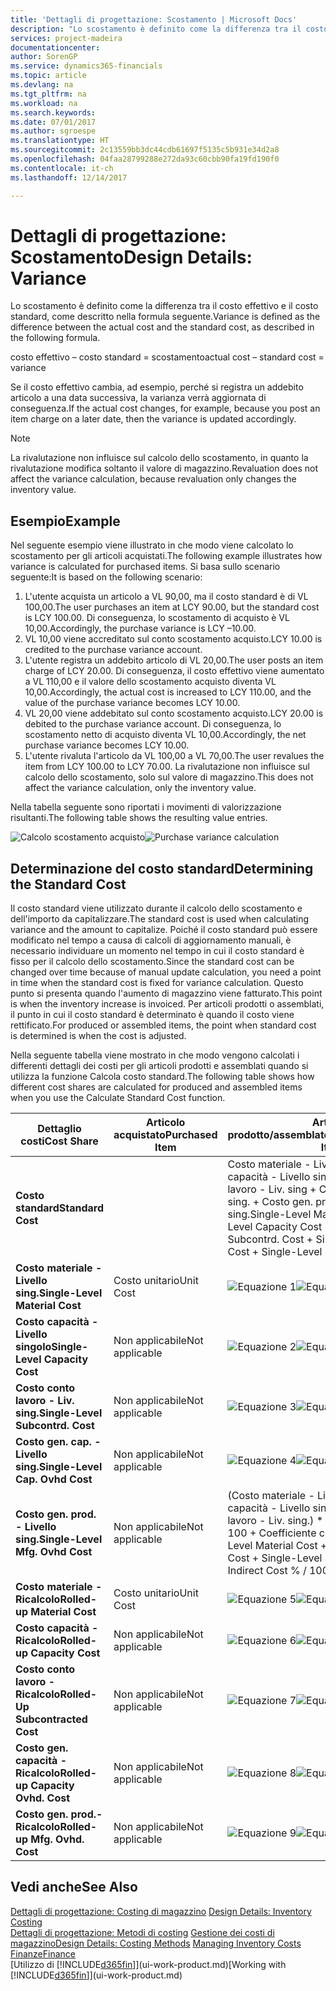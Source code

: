 ```yaml
---
title: 'Dettagli di progettazione: Scostamento | Microsoft Docs'
description: "Lo scostamento è definito come la differenza tra il costo effettivo e il costo standard, come descritto nella formula seguente."
services: project-madeira
documentationcenter: 
author: SorenGP
ms.service: dynamics365-financials
ms.topic: article
ms.devlang: na
ms.tgt_pltfrm: na
ms.workload: na
ms.search.keywords: 
ms.date: 07/01/2017
ms.author: sgroespe
ms.translationtype: HT
ms.sourcegitcommit: 2c13559bb3dc44cdb61697f5135c5b931e34d2a8
ms.openlocfilehash: 04faa28799288e272da93c60cbb90fa19fd190f0
ms.contentlocale: it-ch
ms.lasthandoff: 12/14/2017

---
```

# <a name="design-details-variance"></a><span data-ttu-id="773e5-103">Dettagli di progettazione: Scostamento</span><span class="sxs-lookup"><span data-stu-id="773e5-103">Design Details: Variance</span></span>
<span data-ttu-id="773e5-104">Lo scostamento è definito come la differenza tra il costo effettivo e il costo standard, come descritto nella formula seguente.</span><span class="sxs-lookup"><span data-stu-id="773e5-104">Variance is defined as the difference between the actual cost and the standard cost, as described in the following formula.</span></span>  

 <span data-ttu-id="773e5-105">costo effettivo – costo standard = scostamento</span><span class="sxs-lookup"><span data-stu-id="773e5-105">actual cost – standard cost = variance</span></span>  

 <span data-ttu-id="773e5-106">Se il costo effettivo cambia, ad esempio, perché si registra un addebito articolo a una data successiva, la varianza verrà aggiornata di conseguenza.</span><span class="sxs-lookup"><span data-stu-id="773e5-106">If the actual cost changes, for example, because you post an item charge on a later date, then the variance is updated accordingly.</span></span>  

> [!NOTE]  
>  <span data-ttu-id="773e5-107">La rivalutazione non influisce sul calcolo dello scostamento, in quanto la rivalutazione modifica soltanto il valore di magazzino.</span><span class="sxs-lookup"><span data-stu-id="773e5-107">Revaluation does not affect the variance calculation, because revaluation only changes the inventory value.</span></span>  

## <a name="example"></a><span data-ttu-id="773e5-108">Esempio</span><span class="sxs-lookup"><span data-stu-id="773e5-108">Example</span></span>  
 <span data-ttu-id="773e5-109">Nel seguente esempio viene illustrato in che modo viene calcolato lo scostamento per gli articoli acquistati.</span><span class="sxs-lookup"><span data-stu-id="773e5-109">The following example illustrates how variance is calculated for purchased items.</span></span> <span data-ttu-id="773e5-110">Si basa sullo scenario seguente:</span><span class="sxs-lookup"><span data-stu-id="773e5-110">It is based on the following scenario:</span></span>  

1.  <span data-ttu-id="773e5-111">L'utente acquista un articolo a VL 90,00, ma il costo standard è di VL 100,00.</span><span class="sxs-lookup"><span data-stu-id="773e5-111">The user purchases an item at LCY 90.00, but the standard cost is LCY 100.00.</span></span> <span data-ttu-id="773e5-112">Di conseguenza, lo scostamento di acquisto è VL 10,00.</span><span class="sxs-lookup"><span data-stu-id="773e5-112">Accordingly, the purchase variance is LCY –10.00.</span></span>  
2.  <span data-ttu-id="773e5-113">VL 10,00 viene accreditato sul conto scostamento acquisto.</span><span class="sxs-lookup"><span data-stu-id="773e5-113">LCY 10.00 is credited to the purchase variance account.</span></span>  
3.  <span data-ttu-id="773e5-114">L'utente registra un addebito articolo di VL 20,00.</span><span class="sxs-lookup"><span data-stu-id="773e5-114">The user posts an item charge of LCY 20.00.</span></span> <span data-ttu-id="773e5-115">Di conseguenza, il costo effettivo viene aumentato a VL 110,00 e il valore dello scostamento acquisto diventa VL 10,00.</span><span class="sxs-lookup"><span data-stu-id="773e5-115">Accordingly, the actual cost is increased to LCY 110.00, and the value of the purchase variance becomes LCY 10.00.</span></span>  
4.  <span data-ttu-id="773e5-116">VL 20,00 viene addebitato sul conto scostamento acquisto.</span><span class="sxs-lookup"><span data-stu-id="773e5-116">LCY 20.00 is debited to the purchase variance account.</span></span> <span data-ttu-id="773e5-117">Di conseguenza, lo scostamento netto di acquisto diventa VL 10,00.</span><span class="sxs-lookup"><span data-stu-id="773e5-117">Accordingly, the net purchase variance becomes LCY 10.00.</span></span>  
5.  <span data-ttu-id="773e5-118">L'utente rivaluta l'articolo da VL 100,00 a VL 70,00.</span><span class="sxs-lookup"><span data-stu-id="773e5-118">The user revalues the item from LCY 100.00 to LCY 70.00.</span></span> <span data-ttu-id="773e5-119">La rivalutazione non influisce sul calcolo dello scostamento, solo sul valore di magazzino.</span><span class="sxs-lookup"><span data-stu-id="773e5-119">This does not affect the variance calculation, only the inventory value.</span></span>  

 <span data-ttu-id="773e5-120">Nella tabella seguente sono riportati i movimenti di valorizzazione risultanti.</span><span class="sxs-lookup"><span data-stu-id="773e5-120">The following table shows the resulting value entries.</span></span>  

 <span data-ttu-id="773e5-121">![Calcolo scostamento acquisto](media/design_details_inventory_costing_11_purchase_variance.png "design_details_inventory_costing_11_purchase_variance")</span><span class="sxs-lookup"><span data-stu-id="773e5-121">![Purchase variance calculation](media/design_details_inventory_costing_11_purchase_variance.png "design_details_inventory_costing_11_purchase_variance")</span></span>  

## <a name="determining-the-standard-cost"></a><span data-ttu-id="773e5-122">Determinazione del costo standard</span><span class="sxs-lookup"><span data-stu-id="773e5-122">Determining the Standard Cost</span></span>  
 <span data-ttu-id="773e5-123">Il costo standard viene utilizzato durante il calcolo dello scostamento e dell'importo da capitalizzare.</span><span class="sxs-lookup"><span data-stu-id="773e5-123">The standard cost is used when calculating variance and the amount to capitalize.</span></span> <span data-ttu-id="773e5-124">Poiché il costo standard può essere modificato nel tempo a causa di calcoli di aggiornamento manuali, è necessario individuare un momento nel tempo in cui il costo standard è fisso per il calcolo dello scostamento.</span><span class="sxs-lookup"><span data-stu-id="773e5-124">Since the standard cost can be changed over time because of manual update calculation, you need a point in time when the standard cost is fixed for variance calculation.</span></span> <span data-ttu-id="773e5-125">Questo punto si presenta quando l'aumento di magazzino viene fatturato.</span><span class="sxs-lookup"><span data-stu-id="773e5-125">This point is when the inventory increase is invoiced.</span></span> <span data-ttu-id="773e5-126">Per articoli prodotti o assemblati, il punto in cui il costo standard è determinato è quando il costo viene rettificato.</span><span class="sxs-lookup"><span data-stu-id="773e5-126">For produced or assembled items, the point when standard cost is determined is when the cost is adjusted.</span></span>  

 <span data-ttu-id="773e5-127">Nella seguente tabella viene mostrato in che modo vengono calcolati i differenti dettagli dei costi per gli articoli prodotti e assemblati quando si utilizza la funzione Calcola costo standard.</span><span class="sxs-lookup"><span data-stu-id="773e5-127">The following table shows how different cost shares are calculated for produced and assembled items when you use the Calculate Standard Cost function.</span></span>  

|<span data-ttu-id="773e5-128">Dettaglio costi</span><span class="sxs-lookup"><span data-stu-id="773e5-128">Cost Share</span></span>|<span data-ttu-id="773e5-129">Articolo acquistato</span><span class="sxs-lookup"><span data-stu-id="773e5-129">Purchased Item</span></span>|<span data-ttu-id="773e5-130">Articolo prodotto/assemblato</span><span class="sxs-lookup"><span data-stu-id="773e5-130">Produced/Assembled Item</span></span>|  
|----------------|--------------------|------------------------------|  
|<span data-ttu-id="773e5-131">**Costo standard**</span><span class="sxs-lookup"><span data-stu-id="773e5-131">**Standard Cost**</span></span>||<span data-ttu-id="773e5-132">Costo materiale - Livello sing. + Costo capacità - Livello singolo + Costo conto lavoro - Liv. sing + Costo gen. cap. - Livello sing. + Costo gen. prod. - Livello sing.</span><span class="sxs-lookup"><span data-stu-id="773e5-132">Single-Level Material Cost + Single-Level Capacity Cost + Single-Level Subcontrd. Cost + Single-Level Cap. Ovhd. Cost + Single-Level Mfg. Ovhd. Cost</span></span>|  
|<span data-ttu-id="773e5-133">**Costo materiale - Livello sing.**</span><span class="sxs-lookup"><span data-stu-id="773e5-133">**Single-Level Material Cost**</span></span>|<span data-ttu-id="773e5-134">Costo unitario</span><span class="sxs-lookup"><span data-stu-id="773e5-134">Unit Cost</span></span>|<span data-ttu-id="773e5-135">![Equazione 1](media/design_details_inventory_costing_11_equation_1.png "design_details_inventory_costing_11_equation_1")</span><span class="sxs-lookup"><span data-stu-id="773e5-135">![Equation 1](media/design_details_inventory_costing_11_equation_1.png "design_details_inventory_costing_11_equation_1")</span></span>|  
|<span data-ttu-id="773e5-136">**Costo capacità - Livello singolo**</span><span class="sxs-lookup"><span data-stu-id="773e5-136">**Single-Level Capacity Cost**</span></span>|<span data-ttu-id="773e5-137">Non applicabile</span><span class="sxs-lookup"><span data-stu-id="773e5-137">Not applicable</span></span>|<span data-ttu-id="773e5-138">![Equazione 2](media/design_details_inventory_costing_11_equation_2.png "design_details_inventory_costing_11_equation_2")</span><span class="sxs-lookup"><span data-stu-id="773e5-138">![Equation 2](media/design_details_inventory_costing_11_equation_2.png "design_details_inventory_costing_11_equation_2")</span></span>|  
|<span data-ttu-id="773e5-139">**Costo conto lavoro - Liv. sing.**</span><span class="sxs-lookup"><span data-stu-id="773e5-139">**Single-Level Subcontrd. Cost**</span></span>|<span data-ttu-id="773e5-140">Non applicabile</span><span class="sxs-lookup"><span data-stu-id="773e5-140">Not applicable</span></span>|<span data-ttu-id="773e5-141">![Equazione 3](media/design_details_inventory_costing_11_equation_3.png "design_details_inventory_costing_11_equation_3")</span><span class="sxs-lookup"><span data-stu-id="773e5-141">![Equation 3](media/design_details_inventory_costing_11_equation_3.png "design_details_inventory_costing_11_equation_3")</span></span>|  
|<span data-ttu-id="773e5-142">**Costo gen. cap. - Livello sing.**</span><span class="sxs-lookup"><span data-stu-id="773e5-142">**Single-Level Cap. Ovhd Cost**</span></span>|<span data-ttu-id="773e5-143">Non applicabile</span><span class="sxs-lookup"><span data-stu-id="773e5-143">Not applicable</span></span>|<span data-ttu-id="773e5-144">![Equazione 4](media/design_details_inventory_costing_11_equation_4.png "design_details_inventory_costing_11_equation_4")</span><span class="sxs-lookup"><span data-stu-id="773e5-144">![Equation 4](media/design_details_inventory_costing_11_equation_4.png "design_details_inventory_costing_11_equation_4")</span></span>|  
|<span data-ttu-id="773e5-145">**Costo gen. prod. - Livello sing.**</span><span class="sxs-lookup"><span data-stu-id="773e5-145">**Single-Level Mfg. Ovhd Cost**</span></span>|<span data-ttu-id="773e5-146">Non applicabile</span><span class="sxs-lookup"><span data-stu-id="773e5-146">Not applicable</span></span>|<span data-ttu-id="773e5-147">(Costo materiale - Livello sing. + Costo capacità - Livello singolo + Costo conto lavoro - Liv. sing.) \* Costo indiretto % / 100 + Coefficiente costi generali</span><span class="sxs-lookup"><span data-stu-id="773e5-147">(Single-Level Material Cost + Single-Level Capacity Cost + Single-Level Subcontrd. Cost) \* Indirect Cost % / 100 + Overhead Rate</span></span>|  
|<span data-ttu-id="773e5-148">**Costo materiale - Ricalcolo**</span><span class="sxs-lookup"><span data-stu-id="773e5-148">**Rolled-up Material Cost**</span></span>|<span data-ttu-id="773e5-149">Costo unitario</span><span class="sxs-lookup"><span data-stu-id="773e5-149">Unit Cost</span></span>|<span data-ttu-id="773e5-150">![Equazione 5](media/design_details_inventory_costing_11_equation_5.png "design_details_inventory_costing_11_equation_5")</span><span class="sxs-lookup"><span data-stu-id="773e5-150">![Equation 5](media/design_details_inventory_costing_11_equation_5.png "design_details_inventory_costing_11_equation_5")</span></span>|  
|<span data-ttu-id="773e5-151">**Costo capacità - Ricalcolo**</span><span class="sxs-lookup"><span data-stu-id="773e5-151">**Rolled-up Capacity Cost**</span></span>|<span data-ttu-id="773e5-152">Non applicabile</span><span class="sxs-lookup"><span data-stu-id="773e5-152">Not applicable</span></span>|<span data-ttu-id="773e5-153">![Equazione 6](media/design_details_inventory_costing_11_equation_6.png "design_details_inventory_costing_11_equation_6")</span><span class="sxs-lookup"><span data-stu-id="773e5-153">![Equation 6](media/design_details_inventory_costing_11_equation_6.png "design_details_inventory_costing_11_equation_6")</span></span>|  
|<span data-ttu-id="773e5-154">**Costo conto lavoro - Ricalcolo**</span><span class="sxs-lookup"><span data-stu-id="773e5-154">**Rolled-Up Subcontracted Cost**</span></span>|<span data-ttu-id="773e5-155">Non applicabile</span><span class="sxs-lookup"><span data-stu-id="773e5-155">Not applicable</span></span>|<span data-ttu-id="773e5-156">![Equazione 7](media/design_details_inventory_costing_11_equation_7.png "design_details_inventory_costing_11_equation_7")</span><span class="sxs-lookup"><span data-stu-id="773e5-156">![Equation 7](media/design_details_inventory_costing_11_equation_7.png "design_details_inventory_costing_11_equation_7")</span></span>|  
|<span data-ttu-id="773e5-157">**Costo gen. capacità - Ricalcolo**</span><span class="sxs-lookup"><span data-stu-id="773e5-157">**Rolled-up Capacity Ovhd. Cost**</span></span>|<span data-ttu-id="773e5-158">Non applicabile</span><span class="sxs-lookup"><span data-stu-id="773e5-158">Not applicable</span></span>|<span data-ttu-id="773e5-159">![Equazione 8](media/design_details_inventory_costing_11_equation_8.png "design_details_inventory_costing_11_equation_8")</span><span class="sxs-lookup"><span data-stu-id="773e5-159">![Equation 8](media/design_details_inventory_costing_11_equation_8.png "design_details_inventory_costing_11_equation_8")</span></span>|  
|<span data-ttu-id="773e5-160">**Costo gen. prod.- Ricalcolo**</span><span class="sxs-lookup"><span data-stu-id="773e5-160">**Rolled-up Mfg. Ovhd. Cost**</span></span>|<span data-ttu-id="773e5-161">Non applicabile</span><span class="sxs-lookup"><span data-stu-id="773e5-161">Not applicable</span></span>|<span data-ttu-id="773e5-162">![Equazione 9](media/design_details_inventory_costing_11_equation_9.png "design_details_inventory_costing_11_equation_9")</span><span class="sxs-lookup"><span data-stu-id="773e5-162">![Equation 9](media/design_details_inventory_costing_11_equation_9.png "design_details_inventory_costing_11_equation_9")</span></span>|  

## <a name="see-also"></a><span data-ttu-id="773e5-163">Vedi anche</span><span class="sxs-lookup"><span data-stu-id="773e5-163">See Also</span></span>  
 <span data-ttu-id="773e5-164">[Dettagli di progettazione: Costing di magazzino](design-details-inventory-costing.md) </span><span class="sxs-lookup"><span data-stu-id="773e5-164">[Design Details: Inventory Costing](design-details-inventory-costing.md) </span></span>  
 <span data-ttu-id="773e5-165">[Dettagli di progettazione: Metodi di costing](design-details-costing-methods.md) [Gestione dei costi di magazzino](finance-manage-inventory-costs.md)</span><span class="sxs-lookup"><span data-stu-id="773e5-165">[Design Details: Costing Methods](design-details-costing-methods.md) [Managing Inventory Costs](finance-manage-inventory-costs.md)</span></span>  
 [<span data-ttu-id="773e5-166">Finanze</span><span class="sxs-lookup"><span data-stu-id="773e5-166">Finance</span></span>](finance.md)  
 <span data-ttu-id="773e5-167">[Utilizzo di [!INCLUDE[d365fin](includes/d365fin_md.md)]](ui-work-product.md)</span><span class="sxs-lookup"><span data-stu-id="773e5-167">[Working with [!INCLUDE[d365fin](includes/d365fin_md.md)]](ui-work-product.md)</span></span>

